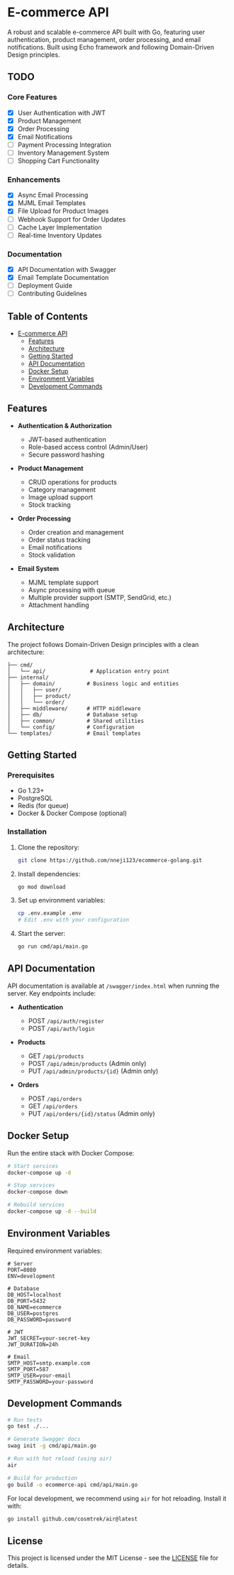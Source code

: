# E-commerce API

A robust and scalable e-commerce API built with Go, featuring user authentication, product management, order processing, and email notifications. Built using Echo framework and following Domain-Driven Design principles.

## TODO

### Core Features
- [x] User Authentication with JWT
- [x] Product Management
- [x] Order Processing
- [x] Email Notifications
- [ ] Payment Processing Integration
- [ ] Inventory Management System
- [ ] Shopping Cart Functionality

### Enhancements
- [x] Async Email Processing
- [x] MJML Email Templates
- [x] File Upload for Product Images
- [ ] Webhook Support for Order Updates
- [ ] Cache Layer Implementation
- [ ] Real-time Inventory Updates

### Documentation
- [x] API Documentation with Swagger
- [x] Email Template Documentation
- [ ] Deployment Guide
- [ ] Contributing Guidelines

## Table of Contents

- [E-commerce API](#e-commerce-api)
  - [Features](#features)
  - [Architecture](#architecture)
  - [Getting Started](#getting-started)
  - [API Documentation](#api-documentation)
  - [Docker Setup](#docker-setup)
  - [Environment Variables](#environment-variables)
  - [Development Commands](#development-commands)

## Features

- **Authentication & Authorization**
  - JWT-based authentication
  - Role-based access control (Admin/User)
  - Secure password hashing

- **Product Management**
  - CRUD operations for products
  - Category management
  - Image upload support
  - Stock tracking

- **Order Processing**
  - Order creation and management
  - Order status tracking
  - Email notifications
  - Stock validation

- **Email System**
  - MJML template support
  - Async processing with queue
  - Multiple provider support (SMTP, SendGrid, etc.)
  - Attachment handling

## Architecture

The project follows Domain-Driven Design principles with a clean architecture:

```
├── cmd/
│   └── api/              # Application entry point
├── internal/
│   ├── domain/          # Business logic and entities
│   │   ├── user/
│   │   ├── product/
│   │   └── order/
│   ├── middleware/      # HTTP middleware
│   ├── db/              # Database setup
│   ├── common/          # Shared utilities
│   └── config/          # Configuration
└── templates/           # Email templates
```

## Getting Started

### Prerequisites

- Go 1.23+
- PostgreSQL
- Redis (for queue)
- Docker & Docker Compose (optional)

### Installation

1. Clone the repository:
   ```bash
   git clone https://github.com/nneji123/ecommerce-golang.git
   ```

2. Install dependencies:
   ```bash
   go mod download
   ```

3. Set up environment variables:
   ```bash
   cp .env.example .env
   # Edit .env with your configuration
   ```

4. Start the server:
   ```bash
   go run cmd/api/main.go
   ```

## API Documentation

API documentation is available at `/swagger/index.html` when running the server. Key endpoints include:

- **Authentication**
  - POST `/api/auth/register`
  - POST `/api/auth/login`

- **Products**
  - GET `/api/products`
  - POST `/api/admin/products` (Admin only)
  - PUT `/api/admin/products/{id}` (Admin only)

- **Orders**
  - POST `/api/orders`
  - GET `/api/orders`
  - PUT `/api/orders/{id}/status` (Admin only)

## Docker Setup

Run the entire stack with Docker Compose:

```bash
# Start services
docker-compose up -d

# Stop services
docker-compose down

# Rebuild services
docker-compose up -d --build
```

## Environment Variables

Required environment variables:

```env
# Server
PORT=8080
ENV=development

# Database
DB_HOST=localhost
DB_PORT=5432
DB_NAME=ecommerce
DB_USER=postgres
DB_PASSWORD=password

# JWT
JWT_SECRET=your-secret-key
JWT_DURATION=24h

# Email
SMTP_HOST=smtp.example.com
SMTP_PORT=587
SMTP_USER=your-email
SMTP_PASSWORD=your-password
```

## Development Commands

```bash
# Run tests
go test ./...

# Generate Swagger docs
swag init -g cmd/api/main.go

# Run with hot reload (using air)
air

# Build for production
go build -o ecommerce-api cmd/api/main.go
```

For local development, we recommend using `air` for hot reloading. Install it with:

```bash
go install github.com/cosmtrek/air@latest
```

## License

This project is licensed under the MIT License - see the [LICENSE](LICENSE) file for details.
